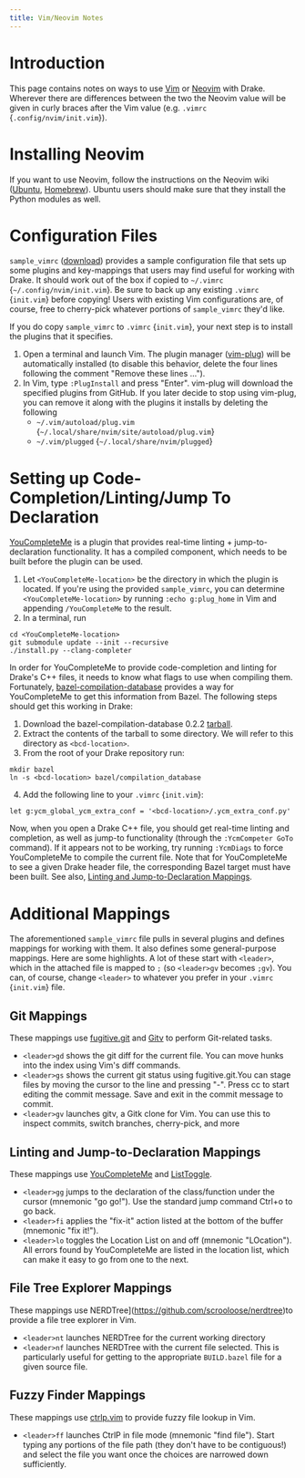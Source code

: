 ```yaml
---
title: Vim/Neovim Notes
---
```



# Introduction


This page contains notes on ways to use [Vim](https://www.vim.org/) or
[Neovim](https://neovim.io/) with Drake. Wherever there are differences
between the two the Neovim value will be given in curly braces after the Vim
value (e.g. ``.vimrc`` {``.config/nvim/init.vim``}).

# Installing Neovim

If you want to use Neovim, follow the instructions on the Neovim wiki
([Ubuntu](https://github.com/neovim/neovim/wiki/Installing-Neovim#ubuntu),
[Homebrew](https://github.com/neovim/neovim/wiki/Installing-Neovim#homebrew-macos--linuxbrew-linux)).
Ubuntu users should make sure that they install the Python modules as well.

# Configuration Files

``sample_vimrc`` ([download](/sample_vimrc)) provides a sample
configuration file that sets up some plugins and key-mappings that users may
find useful for working with Drake. It should work out of the box if copied
to ``~/.vimrc`` {``~/.config/nvim/init.vim``}. Be sure to back up any existing
``.vimrc`` {``init.vim``} before copying! Users with existing Vim
configurations are, of course, free to cherry-pick whatever portions of
``sample_vimrc`` they'd like.

If you do copy ``sample_vimrc`` to ``.vimrc`` {``init.vim``}, your next step
is to install the plugins that it specifies.

1. Open a terminal and launch Vim. The plugin manager
   ([vim-plug](https://github.com/junegunn/vim-plug)) will be automatically
   installed (to disable this behavior, delete the four lines following the
   comment "Remove these lines ...").
2. In Vim, type ``:PlugInstall`` and press "Enter". vim-plug will download
   the specified plugins from GitHub. If you later decide to stop using
   vim-plug, you can remove it along with the plugins it installs by
   deleting the following
      * ``~/.vim/autoload/plug.vim``
         {``~/.local/share/nvim/site/autoload/plug.vim``}
      * ``~/.vim/plugged`` {``~/.local/share/nvim/plugged``}

# Setting up Code-Completion/Linting/Jump To Declaration

[YouCompleteMe](https://github.com/Valloric/YouCompleteMe) is a plugin that
provides real-time linting + jump-to-declaration functionality. It has a
compiled component, which needs to be built before the plugin can be used.

1. Let ``<YouCompleteMe-location>`` be the directory in which the plugin is
  located. If you're using the provided ``sample_vimrc``, you can determine
  ``<YouCompleteMe-location>`` by running ``:echo g:plug_home`` in Vim and
  appending ``/YouCompleteMe`` to the result.
2. In a terminal, run
```
cd <YouCompleteMe-location>
git submodule update --init --recursive
./install.py --clang-completer
```

In order for YouCompleteMe to provide code-completion and linting for Drake's
C++ files, it needs to know what flags to use when compiling them. Fortunately,
[bazel-compilation-database](https://github.com/grailbio/bazel-compilation-database)
provides a way for YouCompleteMe to get this information from Bazel. The
following steps should get this working in Drake:

1. Download the bazel-compilation-database 0.2.2
  [tarball](https://github.com/grailbio/bazel-compilation-database/archive/0.2.2.tar.gz).
2. Extract the contents of the tarball to some directory. We will refer to
  this directory as ``<bcd-location>``.
3. From the root of your Drake repository run:
```
mkdir bazel
ln -s <bcd-location> bazel/compilation_database
```
4. Add the following line to your ``.vimrc`` {``init.vim``}:
```
let g:ycm_global_ycm_extra_conf = '<bcd-location>/.ycm_extra_conf.py'
```

Now, when you open a Drake C++ file, you should get real-time linting and
completion, as well as jump-to functionality (through the ``:YcmCompeter GoTo``
command). If it appears not to be working, try running ``:YcmDiags`` to force
YouCompleteMe to compile the current file. Note that for YouCompleteMe to see
a given Drake header file, the corresponding Bazel target must have been built.
See also, [Linting and Jump-to-Declaration Mappings](#linting-and-jump-to-declaration-mappings).

# Additional Mappings

The aforementioned ``sample_vimrc`` file pulls in several plugins and defines
mappings for working with them. It also defines some general-purpose mappings.
Here are some highlights. A lot of these start with ``<leader>``, which in the
attached file is mapped to ``;`` (so ``<leader>gv`` becomes ``;gv``). You can, of course,
change ``<leader>`` to whatever you prefer in your ``.vimrc`` {``init.vim``} file.

## Git Mappings

These mappings use [fugitive.git](https://github.com/tpope/vim-fugitive) and
[Gitv](https://github.com/gregsexton/gitv) to perform Git-related tasks.

* ``<leader>gd`` shows the git diff for the current file. You can move hunks into
   the index using Vim's diff commands.
* ``<leader>gs`` shows the current git status using fugitive.git.You can stage
   files by moving the cursor to the line and pressing "-". Press cc to start
   editing the commit message. Save and exit in the commit message to commit.
* ``<leader>gv`` launches gitv, a Gitk clone for Vim. You can use this to inspect
   commits, switch branches, cherry-pick, and more

## Linting and Jump-to-Declaration Mappings

These mappings use [YouCompleteMe](https://github.com/Valloric/YouCompleteMe)
and [ListToggle](https://github.com/Valloric/ListToggle).

* ``<leader>gg`` jumps to the declaration of the class/function under the cursor
   (mnemonic "go go!"). Use the standard jump command Ctrl+o to go back.
* ``<leader>fi`` applies the "fix-it" action listed at the bottom of the buffer
   (mnemonic "fix it!").
* ``<leader>lo`` toggles the Location List on and off (mnemonic "LOcation"). All
   errors found by YouCompleteMe are listed in the location list, which can
   make it easy to go from one to the next.

## File Tree Explorer Mappings

These mappings use NERDTree](https://github.com/scrooloose/nerdtree)to
provide a file tree explorer in Vim.

* ``<leader>nt`` launches NERDTree for the current working directory
* ``<leader>nf`` launches NERDTree with the current file selected. This is
   particularly useful for getting to the appropriate ``BUILD.bazel`` file for a
   given source file.

## Fuzzy Finder Mappings

These mappings use [ctrlp.vim](https://github.com/ctrlpvim/ctrlp.vim) to
provide fuzzy file lookup in Vim.

* ``<leader>ff`` launches CtrlP in file mode (mnemonic "find file"). Start typing
   any portions of the file path (they don't have to be contiguous!) and select
   the file you want once the choices are narrowed down sufficiently.
